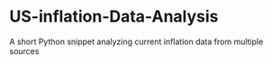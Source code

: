 # US-inflation-Data-Analysis
A short Python snippet analyzing current inflation data from multiple sources

